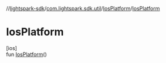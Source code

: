 //[lightspark-sdk](../../../index.md)/[com.lightspark.sdk.util](../index.md)/[IosPlatform](index.md)/[IosPlatform](-ios-platform.md)

# IosPlatform

[ios]\
fun [IosPlatform](-ios-platform.md)()

